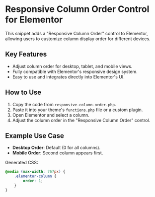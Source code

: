 # Responsive Column Order Control for Elementor

This snippet adds a "Responsive Column Order" control to Elementor, allowing users to customize column display order for different devices.

## Key Features
- Adjust column order for desktop, tablet, and mobile views.
- Fully compatible with Elementor's responsive design system.
- Easy to use and integrates directly into Elementor's UI.

## How to Use
1. Copy the code from `responsive-column-order.php`.
2. Paste it into your theme's `functions.php` file or a custom plugin.
3. Open Elementor and select a column.
4. Adjust the column order in the "Responsive Column Order" control.

## Example Use Case
- **Desktop Order**: Default (0 for all columns).
- **Mobile Order**: Second column appears first.

Generated CSS:
```css
@media (max-width: 767px) {
    .elementor-column {
        order: 1;
    }
}
